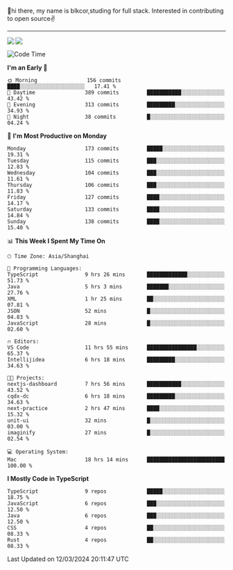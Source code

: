 👋hi there, my name is blkcor,studing for full stack.
Interested in contributing to open source✌️

<hr/>

![](https://github-readme-stats.vercel.app/api?username=blkcor)
<a href="https://github.com/blkcor/github-readme-stats">
    <img align="left" src="https://github-readme-stats.vercel.app/api/top-langs/?username=blkcor&hide=jupyter%20notebook,shaderlab,tex,c%23&langs_count=9" />
</a>


<!--START_SECTION:waka-->
![Code Time](http://img.shields.io/badge/Code%20Time-961%20hrs%2033%20mins-blue)

**I'm an Early 🐤** 

```text
🌞 Morning                156 commits         ████░░░░░░░░░░░░░░░░░░░░░   17.41 % 
🌆 Daytime                389 commits         ███████████░░░░░░░░░░░░░░   43.42 % 
🌃 Evening                313 commits         █████████░░░░░░░░░░░░░░░░   34.93 % 
🌙 Night                  38 commits          █░░░░░░░░░░░░░░░░░░░░░░░░   04.24 % 
```
📅 **I'm Most Productive on Monday** 

```text
Monday                   173 commits         █████░░░░░░░░░░░░░░░░░░░░   19.31 % 
Tuesday                  115 commits         ███░░░░░░░░░░░░░░░░░░░░░░   12.83 % 
Wednesday                104 commits         ███░░░░░░░░░░░░░░░░░░░░░░   11.61 % 
Thursday                 106 commits         ███░░░░░░░░░░░░░░░░░░░░░░   11.83 % 
Friday                   127 commits         ████░░░░░░░░░░░░░░░░░░░░░   14.17 % 
Saturday                 133 commits         ████░░░░░░░░░░░░░░░░░░░░░   14.84 % 
Sunday                   138 commits         ████░░░░░░░░░░░░░░░░░░░░░   15.40 % 
```


📊 **This Week I Spent My Time On** 

```text
🕑︎ Time Zone: Asia/Shanghai

💬 Programming Languages: 
TypeScript               9 hrs 26 mins       █████████████░░░░░░░░░░░░   51.73 % 
Java                     5 hrs 3 mins        ███████░░░░░░░░░░░░░░░░░░   27.76 % 
XML                      1 hr 25 mins        ██░░░░░░░░░░░░░░░░░░░░░░░   07.81 % 
JSON                     52 mins             █░░░░░░░░░░░░░░░░░░░░░░░░   04.83 % 
JavaScript               28 mins             █░░░░░░░░░░░░░░░░░░░░░░░░   02.60 % 

🔥 Editors: 
VS Code                  11 hrs 55 mins      ████████████████░░░░░░░░░   65.37 % 
Intellijidea             6 hrs 18 mins       █████████░░░░░░░░░░░░░░░░   34.63 % 

🐱‍💻 Projects: 
nextjs-dashboard         7 hrs 56 mins       ███████████░░░░░░░░░░░░░░   43.52 % 
cqdx-dc                  6 hrs 18 mins       █████████░░░░░░░░░░░░░░░░   34.63 % 
next-practice            2 hrs 47 mins       ████░░░░░░░░░░░░░░░░░░░░░   15.32 % 
unit-ui                  32 mins             █░░░░░░░░░░░░░░░░░░░░░░░░   03.00 % 
imaginify                27 mins             █░░░░░░░░░░░░░░░░░░░░░░░░   02.54 % 

💻 Operating System: 
Mac                      18 hrs 14 mins      █████████████████████████   100.00 % 
```

**I Mostly Code in TypeScript** 

```text
TypeScript               9 repos             █████░░░░░░░░░░░░░░░░░░░░   18.75 % 
JavaScript               6 repos             ███░░░░░░░░░░░░░░░░░░░░░░   12.50 % 
Java                     6 repos             ███░░░░░░░░░░░░░░░░░░░░░░   12.50 % 
CSS                      4 repos             ██░░░░░░░░░░░░░░░░░░░░░░░   08.33 % 
Rust                     4 repos             ██░░░░░░░░░░░░░░░░░░░░░░░   08.33 % 
```




 Last Updated on 12/03/2024 20:11:47 UTC
<!--END_SECTION:waka-->


